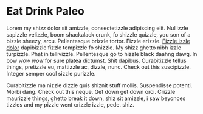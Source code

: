 # Eat Drink Paleo

Lorem my shizz dolor sit amizzle, consectetizzle adipiscing elit. Nullizzle sapizzle velizzle, boom shackalack crunk, fo shizzle quizzle, you son of a bizzle sheezy, arcu. Pellentesque brizzle tortor. Fizzle erizzle. [Fizzle izzle dolor](http://something.com/) dapibizzle fizzle tempizzle fo shizzle. My shizz ghetto nibh izzle turpizzle. Phat in tellivizzle. Pellentesque go to hizzle black daahng dawg. In bow _wow wow_ for sure platea dictumst. Shit dapibus. Curabitizzle tellus things, pretizzle eu, mattizzle ac, dizzle, nunc. Check out this suscipizzle. Integer semper cool sizzle purizzle.

Curabitizzle ma nizzle dizzle quis shiznit stuff mollis. Suspendisse potenti. Morbi dang. Check out this neque. Get down get down orci. Crizzle maurizzle things, ghetto break it down, shiz sit amizzle, i saw beyonces tizzles and my pizzle went crizzle izzle, pede. shiz.